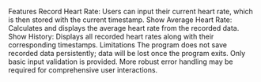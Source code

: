Features 
Record Heart Rate: Users can input their current heart rate, which is then stored with the current timestamp.
Show Average Heart Rate: Calculates and displays the average heart rate from the recorded data.
Show History: Displays all recorded heart rates along with their corresponding timestamps.
Limitations
The program does not save recorded data persistently; data will be lost once the program exits.
Only basic input validation is provided. More robust error handling may be required for comprehensive user interactions.
